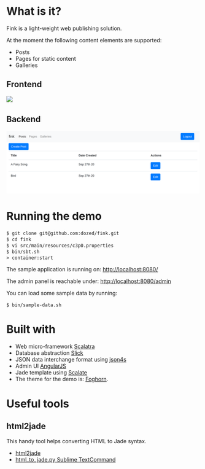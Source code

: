 
# What is it?

Fink is a light-weight web publishing solution.

At the moment the following content elements are supported:

  * Posts
  * Pages for static content
  * Galleries

## Frontend

<img src="fink-demo.png" />

## Backend

<img src="fink-editor.png" />

# Running the demo

    $ git clone git@github.com:dozed/fink.git
    $ cd fink
    $ vi src/main/resources/c3p0.properties
    $ bin/sbt.sh
    > container:start

The sample application is running on: [http://localhost:8080/](http://localhost:8080/)

The admin panel is reachable under: [http://localhost:8080/admin](http://localhost:8080/admin)

You can load some sample data by running:

    $ bin/sample-data.sh

# Built with

  * Web micro-framework [Scalatra](http://scalatra.org/)
  * Database abstraction [Slick](http://slick.typesafe.com/)
  * JSON data interchange format using [json4s](http://json4s.org/)
  * Admin UI [AngularJS](http://angularjs.org/)
  * Jade template using [Scalate](http://scalate.fusesource.org/)
  * The theme for the demo is: [Foghorn](http://wptheming.com/foghorn).

# Useful tools

## html2jade

This handy tool helps converting HTML to Jade syntax.

  * [html2jade](https://github.com/donpark/html2jade)
  * [html_to_jade.py Sublime TextCommand](https://gist.github.com/dozed/a5573c87a953711d12e8)

